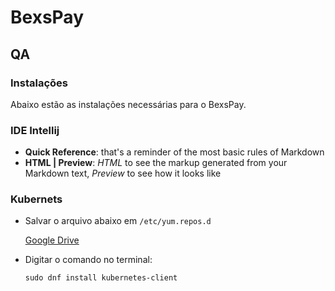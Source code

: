# BexsPay


## QA

### Instalações 

Abaixo estão as instalações necessárias para o BexsPay.

### IDE Intellij

- **Quick Reference**: that's a reminder of the most basic rules of Markdown
- **HTML | Preview**: *HTML* to see the markup generated from your Markdown text, *Preview* to see how it looks like

### Kubernets


- Salvar o arquivo abaixo em `/etc/yum.repos.d`

  [Google Drive ](https://docs.google.com/document/d/1_gsJ629D7wdhx7sk8tuWr2Nb5L7tKvFtZHKgcb1GuB4/edit)


- Digitar o comando no terminal:

 	`sudo dnf install kubernetes-client`
